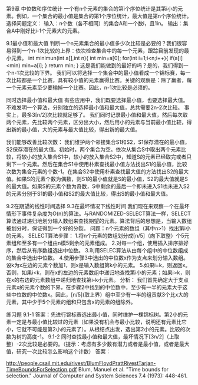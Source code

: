第9章 中位数和序位统计
一个有n个元素的集合的第i个序位统计是其第i小的元素。例如，一个集合的最小值是集合的第1个序位统计，最大值是第n个序位统计。
选择问题定义：
输入：n个数（各不相同）的集合A和一个数i，且1in。
输出：集合A中刚好比i-1个元素大的元素。

9.1最小值和最大值
判断一个n元素集合的最小值多少次比较是必要的？我们很容易得到一个n-1次比较的上界：依次检查集合中的每一个元素，跟踪目前发现的最小元素。
int minimun(int a[],int n){
	int min=a[0];
	for(int i=1;i<n;i++){
		if(a[i]<min)
			min=a[i];
	}
	return min;
}
这是我们能做到的最好的吗？是的，我们得到一个n-1次比较的下界。
我们可以将选择一个集合中的最小值看成一个锦标赛，每一次比较都是一个比赛，具有较小值的元素赢得比赛。关键的观察是：除了赢者，每一个元素元素至少要输掉一个比赛。因此，n-1次比较是必须的。

同时选择最小值和最大值
有些应用中，我们既要选择最小值，也要选择最大值。不难发明一个算法，分别独立的选择最小值和最大值，总共需要2n-2次比较。
事实上，最多3[n/2]次比较就足够了。
我们同时记录最小值和最大值，然后每次取两个元素，先比较两个元素，区分出大小，然后用小的元素与当前最小值比较，得出新的最小值，大的元素与最大值比较，得出新的最大值。

我们能够改善比较次数：
我们维护两个邻接集合S1和S2，S1保存潜在的最小值，S2保存潜在的最大值。初始时，两个集合为空。依次从集合S中取出两个元素比较，将较小的放入集合S1中，较小的放入集合S2中，知道S的元素已经取完或者只剩下一个元素。然后在集合S1中使用朴素查找最小值方法找出S1的最小值，比较次数为集合元素的个数-1。在集合S2中使用朴素查找最大值的方法找出S2的最大值。如果S的元素个数为偶数，则S1的最小值就是S的最小值，S2的最大值就是S的最大值。如果S的元素个数为奇数，S中剩余的最后一个即未进入S1也未进入S2的元素分别于S1的最小值和S2的最大值比较，得出S的最小值和最大值。

9.2在期望的线性时间选择
9.3在最坏情况下线性时间
我们现在来观察一个在最坏情形下事件复杂度为O(n)的算法。与RANDOMIZED-SELECT算法一样，SELECT算法通过递归地划分输入数组来查找期望的元素。算法背后的思想是，当输入数组被划分时，保证得到一个好的分裂。
问题：n个元素的数组（其中n>1）找出第i小的元素。
SELECT算法步骤：
1.将n个元素的数组划分成[n/5]（向下取整）个5元素组和至多有一个组由n模5剩余的元素组成。
2.对每一个组，使用插入排序排好序，然后从有序数组选出中位数。
3.利用SELEC算法从由每个组中的中位数组成的集合中选出中位数。
4.使用步骤3中选出的中位数x作为支点来划分输入数组。设k为x左边的元素个数加1，则x是输入数组第k小的元素。
5.如果i=k，则返回x。否则，如果i<k，则在x的左边的元素数组中递归地查找第i小的元素；如果i>k，则在x的右边的元素数组中递归地查找第i-k小元素。
分析：
我们首先确定大于支点元素x的元素个数的下界，在步骤2中找到的中位数中，至少有一半的元素大于这些中位数的中位数x。因此，[n/5](取上界）组中至少有一半的组贡献3个比x大的元素，其中少于5个元素的组和只包含x的元素的组除外。

练习题
9.1-1
答案：先进行锦标赛选出最小值，同时维护一棵锦标树。第2小的元素一定是与最小值比较过的元素（如果没有机会与最小比较，说明还有元素比它小，它就不可能是第2小的元素了）。从根结点出发，选出第2小的元素。比较的次数为树的高度-1。
9.1-2
同时查找最小值和最大值，最坏情况下[3n/2]（上取整）-2次比较是必要的。（提示：考虑有多少数有潜力或者是最小值，或者是最大值，研究一次比较怎么影响这个计数）
答案：

http://people.csail.mit.edu/rivest/BlumFloydPrattRivestTarjan-TimeBoundsForSelection.pdf
Blum, Manuel et al. "Time bounds for selection." Journal of Computer and System Sciences 7.4 (1973): 448-461.
